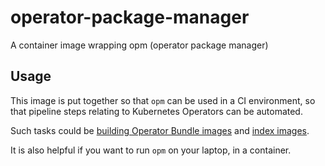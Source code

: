 # operator-package-manager

A container image wrapping opm (operator package manager)

## Usage

This image is put together so that `opm` can be used in a CI environment, 
so that pipeline steps relating to Kubernetes Operators can be automated. 
 
Such tasks could be 
[building Operator Bundle images](https://github.com/operator-framework/operator-registry/blob/master/docs/design/operator-bundle.md#operator-bundle-overview) and 
[index images](https://github.com/operator-framework/operator-registry#building-an-index-of-operators-using-opm). 

It is also helpful if you want to run `opm` on your laptop, in a container.
